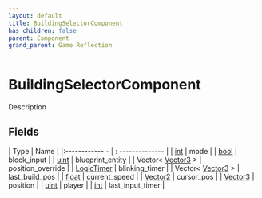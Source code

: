 ```yaml
---
layout: default
title: BuildingSelectorComponent
has_children: false
parent: Component
grand_parent: Game Reflection
---
```

# BuildingSelectorComponent
Description 

## Fields
| Type | Name |
|:------------ - | : -------------- |
| [int](game-reflection/enums/int.md) | mode |
| [bool](game-reflection/components/bool.md) | block_input |
| [uint](game-reflection/components/uint.md) | blueprint_entity |
| Vector< [Vector3](game-reflection/classes/vector3.md) > | position_override |
| [LogicTimer](game-reflection/classes/logic_timer.md) | blinking_timer |
| Vector< [Vector3](game-reflection/classes/vector3.md) > | last_build_pos |
| [float](game-reflection/components/float.md) | current_speed |
| [Vector2](game-reflection/classes/vector2.md) | cursor_pos |
| [Vector3](game-reflection/classes/vector3.md) | position |
| [uint](game-reflection/components/uint.md) | player |
| [int](game-reflection/enums/int.md) | last_input_timer |
